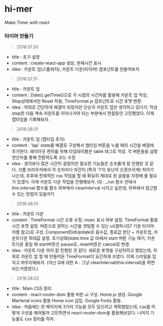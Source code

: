 # hi-mer
Make Timer with react

### 타이머 만들기

> 2018.07.30
  - title : 초기 설정
  - content : create-react-app 생성, 현재시간 표시
  - idea : 카운트 업(스톱워치), 카운트 다운(타이머) 컴포넌트를 만들어보자.

> 2018.07.31
  - title : 카운트 업
  - content : Date().getTime()으로 각 시점의 시간차를 활용해 카운트 업 작성,
              Stop상태에서만 Reset 허용,
              TimeFormat.js 컴포넌트로 시간 포맷 변환.
  - idea : 의외로 간단하게 해결이 되었지만 단순히 카운트 업만 생각하고 있다가,
           막상 stop한 다음 계속 카운트를 이어나가야 되는 부분에서 한참동안 고민했었다. 
           이제 랩타임을 기록해보자.

> 2018.08.01
  - title : 카운트 업 (랩타임 추가)
  - content : 'lap' state를 배열로 구성해서 랩타임 버튼을 누를 때의 시간을 배열에 추가한다.
              레이아웃 편의를 위해 타임테이블은 table 태그로 작성.
              각 버튼들을 삼항연산자를 통해 전환하도록 코드 수정.
  - idea : 생각보다 많은 시간이 걸렸지만 필요한 기능들은 순조롭게 잘 진행된 것 같다.
           크롬 브라우저에서 각 숫자마다 자간이 (특히 '1'이 유난히 신경쓰이게) 차이가 나는데, 
           추후에 전체적인 css 작업을 할 때 확실히 제대로 된 글꼴을 지정해 줄 필요가 있겠다.
           이제 카운트 다운 작업을 진행해보자.
           (Q : _run 함수 안에서 this.interval 함수를 함수 외부에서 clearInterval 시키고 싶은데,
           외부에서 접근할 수 있는 방법이 있을까?)

> 2018.08.01
  - title : 카운트 다운
  - content : TimeFormat 시간 오류 수정, msec 표시 여부 설정.
              TimeFormat 활용 시간 포맷 설정.
              버튼으로 원하는 시간을 셋팅할 수 있는 ui(갤럭시S7 기본 타이머 어플 참고)로 구성.
              ComponentDidUpdate로 음수값, 종료값 판단 + 카운트업, 카운트다운 최대값 설정.
              초기상태(state.time 값 0)에서 start 버튼 기능 제거,
              카운트다운 중일 때 start버튼은 pause로, reset버튼은 cancel로 변경.
  - idea : 카운트 다운 까지 잘 진행된 것 같다. 새로운 포맷을 구성하려고 했었는데,
           의외로 카운트 업 할 때 만들어둔 TimeFormat이 요긴하게 쓰였다.
           이제 스타일을 입히고 마무리해보자.
           (지난 Q에 대한 A : 그냥 clearInterval(this.interval)을 하면 되는거였었다.)

> 2018.08.02
  - title : Main CSS 정리
  - content : react-router-dom 활용 버튼 ui 구성.
              Home.js 생성.
              Google Marterial icons 활용 Home icon 삽입.
              Google Fonts 활용.
  - idea : 처음에는 한 페이지에 3가지 기능을 모두 담으려고 계획했었는데, 
           css를 어떻게 구성을 해야될까 고민하면서 react-router-dom을 활용해보았다.
           나머지 기능들도 css 정리를 하자.